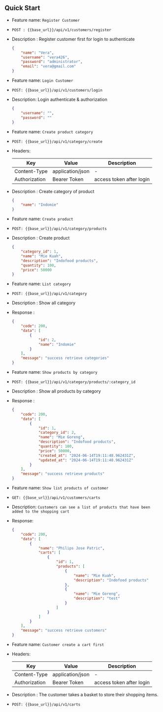 ## Quick Start
- Feature name: `Register Customer`
- `POST : {{base_url}}/api/v1/customers/register`
- Description : Register customer first for login to authenticate
    ```json
    {
        "name": "Vera",
        "username": "vera426",
        "password": "administrator",
        "email": "vera@gmail.com"
    }
    ```

- Feature name: `Login Customer`
- `POST: {{base_url}}/api/v1/customers/login`
- Description: Login authenticate & authorization
    ```json
    {
        "username": "",
        "password": ""
    }
    ```

- Feature name: `Create product category`
- `POST: {{base_url}}/api/v1/category/create`
- Headers: 

    | Key | Value | Description |
    |----------|----------|----------|
    | Content-Type | application/json | - |
    | Authorization | Bearer Token | access token after login |
- Description : Create category of product
    ```json
    {
        "name": "Indomie"
    }
    ```

- Feature name: `Create product`
- `POST: {{base_url}}/api/v1/category/products`
- Description : Create product
    ```json
    {
        "category_id": 1,
        "name": "Mie Kuah",
        "description": "Indofood products",
        "quantity": 100,
        "price": 50000
    }
    ```

- Feature name: `List category`
- `POST: {{base_url}}/api/v1/category`
- Description : Show all category
- Response : 
    ```json
    {
        "code": 200,
        "data": [
            {
                "id": 2,
                "name": "Indomie"
            }
        ],
        "message": "success retrieve categories"
    }
    ```

- Feature name: `Show products by category`
- `POST: {{base_url}}/api/v1/category/products/:category_id`
- Description : Show all products by category
- Response : 
    ```json
    {
        "code": 200,
        "data": [
            {
                "id": 1,
                "category_id": 2,
                "name": "Mie Goreng",
                "description": "Indofood products",
                "quantity": 100,
                "price": 50000,
                "created_at": "2024-06-14T19:11:48.962431Z",
                "updated_at": "2024-06-14T19:11:48.962431Z"
            }
        ],
        "message": "success retrieve products"
    }
    ```

- Feature name: `Show list products of customer`
- `GET: {{base_url}}/api/v1/customers/carts`
- Description: `Customers can see a list of products that have been added to the shopping cart`
- Response: 
    ```json
    {
        "code": 200,
        "data": [
            {
                "name": "Philips Jose Patric",
                "carts": [
                    {
                        "id": 1,
                        "products": [
                            {
                                "name": "Mie Kuah",
                                "description": "Indofood products"
                            },
                            {
                                "name": "Mie Goreng",
                                "description": "test"
                            }
                        ]
                    }
                ]
            }
        ],
        "message": "success retrieve customers"
    }
    ```

- Feature name: `Customer create a cart first`
- Headers: 

    | Key | Value | Description |
    |----------|----------|----------|
    | Content-Type | application/json | - |
    | Authorization | Bearer Token | access token after login |
- Description : The customer takes a basket to store their shopping items.
- `POST: {{base_url}}/api/v1/carts`


